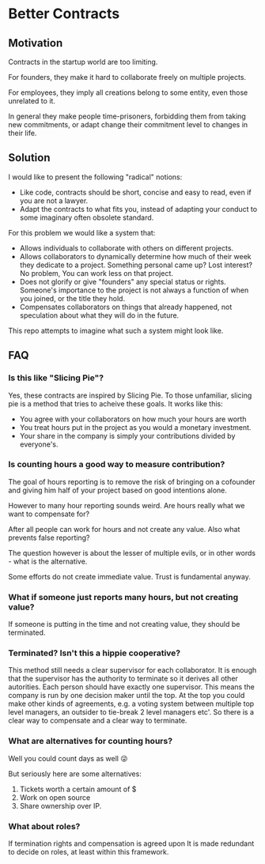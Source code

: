# Better Contracts

## Motivation

Contracts in the startup world are too limiting.

For founders, they make it hard to collaborate freely on multiple projects.

For employees, they imply all creations belong to some entity, even those unrelated to it.

In general they make people time-prisoners, forbidding them from taking new commitments, or adapt change their commitment level to changes in their life.

## Solution

I would like to present the following "radical" notions:

- Like code, contracts should be short, concise and easy to read, even if you are not a lawyer.
- Adapt the contracts to what fits you, instead of adapting your conduct to some imaginary often obsolete standard.

For this problem we would like a system that:

- Allows individuals to collaborate with others on different projects.
- Allows collaborators to dynamically determine how much of their week they dedicate to a project.
  Something personal came up? Lost interest? No problem, You can work less on that project.
- Does not glorify or give "founders" any special status or rights.
  Someone's importance to the project is not always a function of when you joined, or the title they hold.
- Compensates collaborators on things that already happened, not speculation about what they will do in the future.

This repo attempts to imagine what such a system might look like.

## FAQ

### Is this like "Slicing Pie"?

Yes, these contracts are inspired by Slicing Pie. To those unfamiliar, slicing pie is a method that tries to acheive these goals. It works like this:

- You agree with your collaborators on how much your hours are worth
- You treat hours put in the project as you would a monetary investment.
- Your share in the company is simply your contributions divided by everyone's.

### Is counting hours a good way to measure contribution?

The goal of hours reporting is to remove the risk of bringing on a cofounder and giving him half of your project based on good intentions alone.

However to many hour reporting sounds weird. Are hours really what we want to compensate for?

After all people can work for hours and not create any value. Also what prevents false reporting?

The question however is about the lesser of multiple evils, or in other words - what is the alternative.

Some efforts do not create immediate value. Trust is fundamental anyway.

### What if someone just reports many hours, but not creating value?

If someone is putting in the time and not creating value, they should be terminated.

### Terminated? Isn't this a hippie cooperative?

This method still needs a clear supervisor for each collaborator. It is enough that the supervisor has the authority to terminate so it derives all other autorities. Each person should have exactly one supervisor. This means the company is run by one decision maker until the top. At the top you could make other kinds of agreements, e.g. a voting system between multiple top level managers, an outsider to tie-break 2 level managers etc'. So there is a clear way to compensate and a clear way to terminate.

### What are alternatives for counting hours?

Well you could count days as well 😜

But seriously here are some alternatives:

1. Tickets worth a certain amount of $
1. Work on open source
1. Share ownership over IP.

### What about roles?

If termination rights and compensation is agreed upon It is made redundant to decide on roles, at least within this framework.
